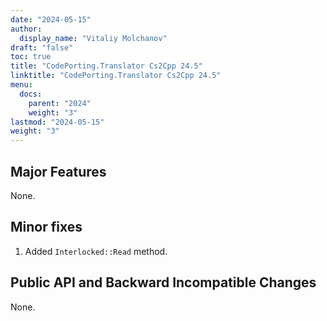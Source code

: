 ```yaml
---
date: "2024-05-15"
author:
  display_name: "Vitaliy Molchanov"
draft: "false"
toc: true
title: "CodePorting.Translator Cs2Cpp 24.5"
linktitle: "CodePorting.Translator Cs2Cpp 24.5"
menu:
  docs:
    parent: "2024"
    weight: "3"
lastmod: "2024-05-15"
weight: "3"
---
```


## Major Features ##

None.

## Minor fixes ##

1. Added `Interlocked::Read` method.

## Public API and Backward Incompatible Changes ##

None.
